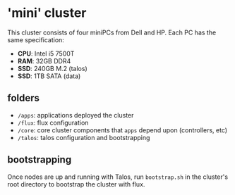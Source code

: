 # 'mini' cluster

<!--include-start-->
This cluster consists of four miniPCs from Dell and HP. Each PC has the same specification:

- **CPU**: Intel i5 7500T
- **RAM**: 32GB DDR4
- **SSD**: 240GB M.2 (talos)
- **SSD**: 1TB SATA (data)

## folders

- `/apps`: applications deployed the cluster
- `/flux`: flux configuration
- `/core`: core cluster components that `apps` depend upon (controllers, etc)
- `/talos`: talos configuration and bootstrapping

## bootstrapping

Once nodes are up and running with Talos, run `bootstrap.sh` in the cluster's root directory to bootstrap the cluster with flux.
<!--include-end-->
